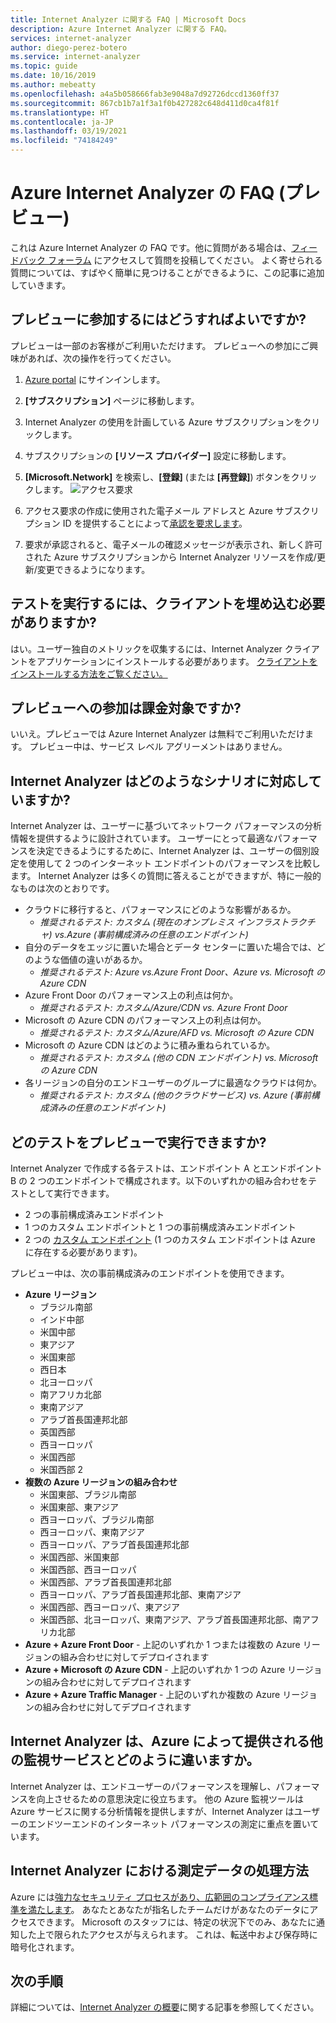 ```yaml
---
title: Internet Analyzer に関する FAQ | Microsoft Docs
description: Azure Internet Analyzer に関する FAQ。
services: internet-analyzer
author: diego-perez-botero
ms.service: internet-analyzer
ms.topic: guide
ms.date: 10/16/2019
ms.author: mebeatty
ms.openlocfilehash: a4a5b058666fab3e9048a7d92726dccd1360ff37
ms.sourcegitcommit: 867cb1b7a1f3a1f0b427282c648d411d0ca4f81f
ms.translationtype: HT
ms.contentlocale: ja-JP
ms.lasthandoff: 03/19/2021
ms.locfileid: "74184249"
---
```

# <a name="azure-internet-analyzer-faq-preview"></a>Azure Internet Analyzer の FAQ (プレビュー)

これは Azure Internet Analyzer の FAQ です。他に質問がある場合は、[フィードバック フォーラム](https://aka.ms/internetAnalyzerFeedbackForum) にアクセスして質問を投稿してください。 よく寄せられる質問については、すばやく簡単に見つけることができるように、この記事に追加していきます。

## <a name="how-do-i-participate-in-the-preview"></a>プレビューに参加するにはどうすればよいですか?

プレビューは一部のお客様がご利用いただけます。 プレビューへの参加にご興味があれば、次の操作を行ってください。

1. [Azure portal](https://ms.portal.azure.com) にサインインします。
2. **[サブスクリプション]** ページに移動します。
3. Internet Analyzer の使用を計画している Azure サブスクリプションをクリックします。
4. サブスクリプションの **[リソース プロバイダー]** 設定に移動します。
5. **[Microsoft.Network]** を検索し、**[登録]** (または **[再登録]**) ボタンをクリックします。
![アクセス要求](./media/ia-faq/request-preview-access.png)

6. アクセス要求の作成に使用された電子メール アドレスと Azure サブスクリプション ID を提供することによって[承認を要求します](https://aka.ms/internetAnalyzerContact)。
7. 要求が承認されると、電子メールの確認メッセージが表示され、新しく許可された Azure サブスクリプションから Internet Analyzer リソースを作成/更新/変更できるようになります。

## <a name="do-i-need-to-embed-the-client-to-run-a-test"></a>テストを実行するには、クライアントを埋め込む必要がありますか?

はい。ユーザー独自のメトリックを収集するには、Internet Analyzer クライアントをアプリケーションにインストールする必要があります。 [クライアントをインストールする方法をご覧ください。](internet-analyzer-embed-client.md) 

## <a name="do-i-get-billed-for-participating-in-the-preview"></a>プレビューへの参加は課金対象ですか?
いいえ。プレビューでは Azure Internet Analyzer は無料でご利用いただけます。 プレビュー中は、サービス レベル アグリーメントはありません。

## <a name="what-scenarios-is-internet-analyzer-designed-to-address"></a>Internet Analyzer はどのようなシナリオに対応していますか?

Internet Analyzer は、ユーザーに基づいてネットワーク パフォーマンスの分析情報を提供するように設計されています。 ユーザーにとって最適なパフォーマンスを決定できるようにするために、Internet Analyzer は、ユーザーの個別設定を使用して 2 つのインターネット エンドポイントのパフォーマンスを比較します。 Internet Analyzer は多くの質問に答えることができますが、特に一般的なものは次のとおりです。

* クラウドに移行すると、パフォーマンスにどのような影響があるか。 
    * *推奨されるテスト: カスタム (現在のオンプレミス インフラストラクチャ) vs.Azure (事前構成済みの任意のエンドポイント)*
* 自分のデータをエッジに置いた場合とデータ センターに置いた場合では、どのような価値の違いがあるか。 
    *  *推奨されるテスト: Azure vs.Azure Front Door、Azure vs. Microsoft の Azure CDN*
* Azure Front Door のパフォーマンス上の利点は何か。
    *  *推奨されるテスト: カスタム/Azure/CDN vs. Azure Front Door*
* Microsoft の Azure CDN のパフォーマンス上の利点は何か。 
    *  *推奨されるテスト: カスタム/Azure/AFD vs. Microsoft の Azure CDN*
* Microsoft の Azure CDN はどのように積み重ねられているか。 
    *  *推奨されるテスト: カスタム (他の CDN エンドポイント) vs. Microsoft の Azure CDN*
* 各リージョンの自分のエンドユーザーのグループに最適なクラウドは何か。 
    *  *推奨されるテスト: カスタム (他のクラウドサービス) vs. Azure (事前構成済みの任意のエンドポイント)*

## <a name="which-tests-can-i-run-in-preview"></a>どのテストをプレビューで実行できますか?

Internet Analyzer で作成する各テストは、エンドポイント A とエンドポイント B の 2 つのエンドポイントで構成されます。以下のいずれかの組み合わせをテストとして実行できます。  
* 2 つの事前構成済みエンドポイント
* 1 つのカスタム エンドポイントと 1 つの事前構成済みエンドポイント
* 2 つの [カスタム エンドポイント](internet-analyzer-custom-endpoint.md) (1 つのカスタム エンドポイントは Azure に存在する必要があります)。

プレビュー中は、次の事前構成済みのエンドポイントを使用できます。
* **Azure リージョン**
    * ブラジル南部
    * インド中部
    * 米国中部
    * 東アジア
    * 米国東部
    * 西日本
    * 北ヨーロッパ
    * 南アフリカ北部
    * 東南アジア
    * アラブ首長国連邦北部
    * 英国西部  
    * 西ヨーロッパ
    * 米国西部
    * 米国西部 2
* **複数の Azure リージョンの組み合わせ**
    * 米国東部、ブラジル南部
    * 米国東部、東アジア
    * 西ヨーロッパ、ブラジル南部
    * 西ヨーロッパ、東南アジア
    * 西ヨーロッパ、アラブ首長国連邦北部
    * 米国西部、米国東部
    * 米国西部、西ヨーロッパ
    * 米国西部、アラブ首長国連邦北部
    * 西ヨーロッパ、アラブ首長国連邦北部、東南アジア
    * 米国西部、西ヨーロッパ、東アジア
    * 米国西部、北ヨーロッパ、東南アジア、アラブ首長国連邦北部、南アフリカ北部 
* **Azure + Azure Front Door** - 上記のいずれか 1 つまたは複数の Azure リージョンの組み合わせに対してデプロイされます
* **Azure + Microsoft の Azure CDN** - 上記のいずれか 1 つの Azure リージョンの組み合わせに対してデプロイされます
* **Azure + Azure Traffic Manager** - 上記のいずれか複数の Azure リージョンの組み合わせに対してデプロイされます

## <a name="how-is-internet-analyzer-different-from-other-monitoring-services-provided-by-azure"></a>Internet Analyzer は、Azure によって提供される他の監視サービスとどのように違いますか。

Internet Analyzer は、エンドユーザーのパフォーマンスを理解し、パフォーマンスを向上させるための意思決定に役立ちます。 他の Azure 監視ツールは Azure サービスに関する分析情報を提供しますが、Internet Analyzer はユーザーのエンドツーエンドのインターネット パフォーマンスの測定に重点を置いています。

## <a name="how-is-measurement-data-handled-by-internet-analyzer"></a>Internet Analyzer における測定データの処理方法

Azure には[強力なセキュリティ プロセスがあり、広範囲のコンプライアンス標準を満たします](https://azure.microsoft.com/support/trust-center/)。 あなたとあなたが指名したチームだけがあなたのデータにアクセスできます。 Microsoft のスタッフには、特定の状況下でのみ、あなたに通知した上で限られたアクセスが与えられます。 これは、転送中および保存時に暗号化されます。

## <a name="next-steps"></a>次の手順

詳細については、[Internet Analyzer の概要](internet-analyzer-overview.md)に関する記事を参照してください。
